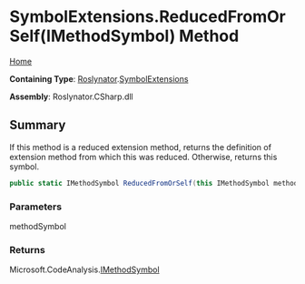 # SymbolExtensions\.ReducedFromOrSelf\(IMethodSymbol\) Method

[Home](../../../README.md)

**Containing Type**: [Roslynator](../../README.md)\.[SymbolExtensions](../README.md)

**Assembly**: Roslynator\.CSharp\.dll

## Summary

If this method is a reduced extension method, returns the definition of extension method from which this was reduced\. Otherwise, returns this symbol\.

```csharp
public static IMethodSymbol ReducedFromOrSelf(this IMethodSymbol methodSymbol)
```

### Parameters

methodSymbol



### Returns

Microsoft\.CodeAnalysis\.[IMethodSymbol](https://docs.microsoft.com/en-us/dotnet/api/microsoft.codeanalysis.imethodsymbol)

